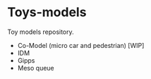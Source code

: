 # Toys-models
Toy models repository.

- Co-Model (micro car and pedestrian) [WIP]
- IDM
- Gipps
- Meso queue

